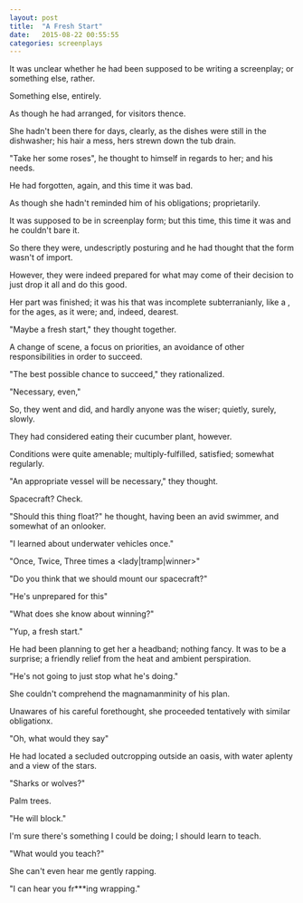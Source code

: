 ```yaml
---
layout: post
title:  "A Fresh Start"
date:   2015-08-22 00:55:55
categories: screenplays
---
```


It was unclear whether
he had been supposed to be writing a screenplay;
or something else, rather.

Something else, entirely.

As though he had arranged,
for visitors thence.

She hadn't been there for days, clearly,
as the dishes were still in the dishwasher;
his hair a mess,
hers strewn down the tub drain.

"Take her some roses", he thought to himself
in regards to her;
and his needs.

He had forgotten, again,
and this time it was bad.

As though she hadn't reminded him
of his obligations; proprietarily.

It was supposed to be in screenplay form;
but this time,
this time it was <dinosaurs>
and he couldn't bare it.

So there they were,
undescriptly posturing
and he had thought that the form
wasn't of import.

However,
they were indeed prepared
for what may come of
their decision to
just drop it all
and do this good.

Her part was finished;
it was his that was incomplete
subterranianly,
like a <comparative>,
for the ages,
as it were;
and, indeed, dearest.

"Maybe a fresh start," they thought together.

A change of scene, a focus on priorities,
an avoidance of other responsibilities
in order to succeed.

"The best possible chance to succeed," they rationalized.

"Necessary, even,"

So, they went and did,
and hardly anyone was the wiser;
quietly, surely, slowly.

They had considered eating their cucumber plant,
however.

Conditions were quite amenable;
multiply-fulfilled,
satisfied;
somewhat regularly.

"An appropriate vessel will be necessary," they thought.

Spacecraft? Check.

"Should this thing float?" he thought,
having been an avid swimmer,
and somewhat of an onlooker.

"I learned about underwater vehicles once."

"Once, Twice, Three times a <lady|tramp|winner>"

"Do you think that we should mount our spacecraft?"

"He's unprepared for this"

"What does she know about winning?"

"Yup, a fresh start."

He had been planning to get her a headband;
nothing fancy. It was to be a surprise;
a friendly relief from the heat
and ambient perspiration.

"He's not going to just stop what he's doing."

She couldn't comprehend the magnamanminity of his plan.

Unawares of his careful forethought,
she proceeded tentatively with
similar obligationx.

"Oh, what would they say"

He had located a secluded outcropping
outside an oasis,
with water aplenty
and a view of the stars.

"Sharks or wolves?"

Palm trees.

"He will block."

I'm sure there's something I could be doing;
I should learn to teach.

"What would you teach?"

She can't even hear me
gently rapping.

"I can hear you fr\*\*\*ing wrapping."


